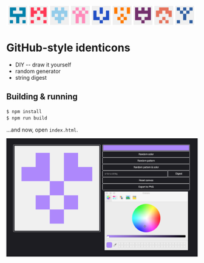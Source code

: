 ![Examples](/img/examples.png)

# GitHub-style identicons

- DIY -- draw it yourself
- random generator
- string digest

## Building & running
```bash
$ npm install
$ npm run build
```

...and now, open `index.html`.

![App screenshot](/img/app.png)
